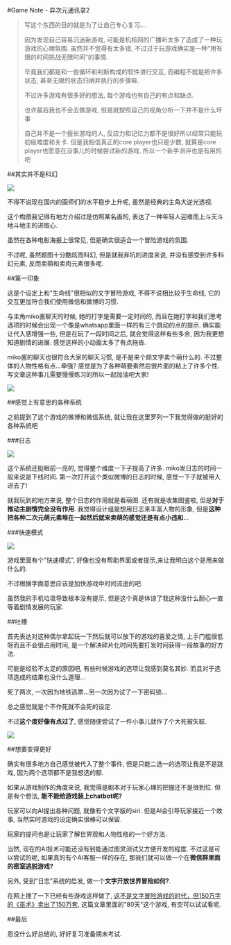 #Game Note - 异次元通讯录2

> 写这个东西的目的就是为了让自己专心复习....
> 
> 因为发现自己容易沉迷新游戏, 可能是机核网的广播听太多了造成了一种玩游戏的心理氛围. 虽然并不觉得有太多错, 不过过于玩游戏确实是一种"用有限的时间挑战无限时间"的事情.
> 
> 毕竟我们都是和一些循环和判断构成的软件进行交互, 而编程不就是把许多状态, 甚至无限的状态归纳并执行的步骤嘛.
> 
> 不过许多游戏有很多好的想法, 每个游戏也有自己的有点和缺点.
> 
> 也许最后我也不会去做游戏, 但是就按照自己的视角分析一下并不是什么坏事
> 
> 自己并不是一个擅长游戏的人, 反应力和记忆力都不是很好所以经常只能玩初级难度和关卡. 但是我相信真正的core player也只是少数, 就算是core player也愿意在没事儿的时候尝试新的游戏. 所以一个新手测评也是有用的吧

##其实并不是科幻

![](./img/main_title.jpg)


不得不说现在国内的画师们的水平稳步上升呢, 虽然是经典的主角大逆光透视. 

这个构图我记得有地方介绍过是仿照某名画的, 表达了一种年轻人迎难而上斗天斗地斗地主的进取心. 

虽然在各种电影海报上很常见, 但是确实很适合一个冒险游戏的氛围. 

不过呢, 虽然题图十分酷炫而科幻, 但是就我弃坑的进度来说, 并没有感受到许多科幻元素, 反而卖萌和卖肉元素很多呢.


##第一印象

这是个设定上和"生命线"很相似的文字冒险游戏, 不得不说相比较于生命线, 它的交互更加符合我们使用微信和微博的习惯.

与主角miko酱聊天的时候, 她的打字是需要一定时间的, 而且在她打字和我们思考选项的时候会出现一个像是whatsapp里面一样的有三个跳动的点的提示. 确实能让代入感增强一些, 但是在玩了一段时间之后, 就会觉得这样有些多余, 因为我更想知道剧情的进展. 感觉这样的小动画太多了有点拖沓.

miko酱的聊天也很符合大家的聊天习惯, 是不是来个颜文字卖个萌什么的. 不过整体的人物性格有点...牵强? 感觉是为了各种萌要素然后很片面的粘上了许多个性. 写文章这种事儿需要慢慢练习的所以一起加油吧大家!

![](./img/bouncing_dot.jpg)


##感觉上有意思的各种系统

之前提到了这个游戏的微博和微信系统, 就让我在这里罗列一下我觉得做的挺好的各种系统吧

###日志

![](./img/weibo.jpg)

这个系统还挺眼前一亮的, 觉得整个维度一下子提高了许多. miko发日志的时间一般来说是下线时间. 第一次打开这个类似微博的日志的时候, 感觉一下子就被带入进去了!

就我玩到的地方来说, 整个日志的作用就是看萌图. 还有就是收集图鉴啦, 但是**对于推动主剧情完全没有作用**. 我觉得设计组是想用日志来丰富人物的形象, 但是**这种把各种二次元萌元素堆在一起然后就来卖萌的感觉还是有点小违和.**..

###快速模式

![](./img/quick_mode.jpg)

游戏里面有个"快速模式", 好像也没有帮助界面或者提示,来让我明白这个是用来做什么的.

不过根据字面意思应该是加快游戏中时间流逝的吧.

虽然我的手机垃圾导致根本没有提示, 但是这个真是体谅了我这种没什么耐心一直等着剧情发展的玩家.

##吐槽

首先表达对这种偶尔拿起玩一下然后就可以放下的游戏的喜爱之情, 上手门槛很低呀而且不会很占用时间, 是一个解决碎片化时间先要打发时间获得一段故事的好方法.

可能是经验不太足的原因吧, 有些时候游戏的选项让我感到莫名其妙. 而且对于选项造成的结果也没什么道理...

死了两次, 一次因为地铁逃票...另一次因为试了一下密码锁...

总之感觉就是个不作死就不会死的设定. 

不过**这个度好像有点过了**, 感觉随便尝试了一件小事儿就作了个大死被失联.

![](./img/failed.jpg)



##想要变得更好


确实有很多地方自己感觉被代入了整个事件, 但是只能二选一的选项让我是不是跳戏, 因为两个选项都不是我想选的额.

如果从游戏制作的角度来说, 我觉得是剧本对于玩家心理的把握还不是很到位. 但是有个想法, **能不能给游戏装上chatbot呢?**

玩家可以向AI提出各种问题, 就像有个文字版的siri. 但是AI会引导玩家接近一个故事, 当然实时游戏的设定确实很棒可以保留.

玩家的提问也是让玩家了解世界观和人物性格的一个好方法. 

当然, 现在的AI技术可能还没有到能通过图灵测试又方便开发的程度. 不过这是可以尝试的呢, 如果真的有个AI客服一样的存在, 那我们就可以做一个在**微信群里面的密室逃脱游戏?**

另外, 受到"日志"系统的启发, 做一个**文字开放世界冒险如何?**.

在网上搜了一下已经有些游戏这样做了, [这不是文字冒险游戏的时代，但150万字的《巫术》卖出了150万套](http://www.chuapp.com/article/272901.html), 这篇文章里面的"80天"这个游戏, 有空可以试试看呢.

##最后

恩没什么好总结的, 好好复习准备期末考试.

